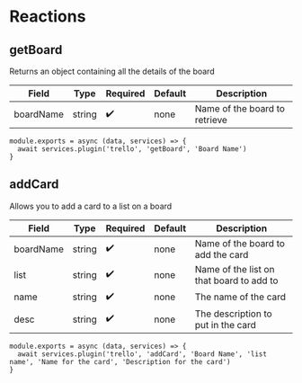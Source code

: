 # Reactions

## getBoard

Returns an object containing all the details of the board

| Field  | Type  | Required  | Default  | Description  |
|---|---|---|---|---|
| boardName  | string  | :heavy_check_mark:  | none  | Name of the board to retrieve  |

```
module.exports = async (data, services) => {
  await services.plugin('trello', 'getBoard', 'Board Name')
}
```

## addCard

Allows you to add a card to a list on a board

| Field  | Type  | Required  | Default  | Description  |
|---|---|---|---|---|
| boardName  | string  | :heavy_check_mark:  | none  | Name of the board to add the card  |
| list | string | :heavy_check_mark: | none | Name of the list on that board to add to |
| name | string | :heavy_check_mark: | none | The name of the card |
| desc | string | :heavy_check_mark: | none | The description to put in the card |

```
module.exports = async (data, services) => {
  await services.plugin('trello', 'addCard', 'Board Name', 'list name', 'Name for the card', 'Description for the card')
}
```
